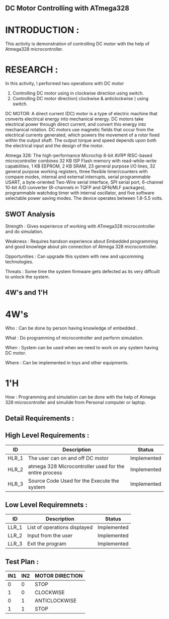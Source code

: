 ## DC Motor Controlling with ATmega328

# INTRODUCTION :
This activity is demonstration of controlling DC motor with the help of Atmega328 microcontroller.

# RESEARCH :
In this activity, 
I performed two operations with DC motor
1) Controlling DC motor using in clockwise direction using switch.
2) Controlling DC motor direction( clockwise & anticlockwise ) using switch.

DC MOTOR: 
A direct current (DC) motor is a type of electric machine that converts electrical energy into mechanical energy. DC motors take electrical power through direct current, and convert this energy into mechanical rotation.
DC motors use magnetic fields that occur from the electrical currents generated, which powers the movement of a rotor fixed within the output shaft. The output torque and speed depends upon both the electrical input and the design of the motor.

Atmega 328:
The high-performance Microchip 8-bit AVR® RISC-based microcontroller combines 32 KB ISP Flash memory with read-while-write capabilities, 1 KB EEPROM, 2 KB SRAM, 23 general purpose I/O lines, 32 general purpose working registers, three flexible timer/counters with compare modes, internal and external interrupts, serial programmable USART, a byte-oriented Two-Wire serial interface, SPI serial port, 6-channel 10-bit A/D converter (8-channels in TQFP and QFN/MLF packages), programmable watchdog timer with internal oscillator, and five software selectable power saving modes. The device operates between 1.8-5.5 volts.

## SWOT Analysis

Strength : 
Gives experience of working with ATmega328 microcontroller and do simulation.

Weakness : 
Requires handson experience about Embedded programming and good knowlege about pin connection of Atmega 328 microcontroller.

Opportunities :
Can upgrade this system with new and upcomming technologies.

Threats :
Some time the system firmware gets defected as its very diffcuilt to unlock the system.

## 4W's and 1'H

# 4W's

Who : Can be done by person having knowledge of embedded .

What : Do programming of microcontroller and perform simulation.

When : System can be used when we need to work on any system having DC motor. 

Where : Can be implemented in toys and other equipments.

# 1'H
How : Programming and simulation can be done with the help of Atmega 328 microcontroller and simulide from Personal computer or laptop.

## Detail Requirements :

## High Level Requirements :
| ID | Description | Status |
| --- | --- | --- |
| HLR_1 | The user can on and off DC motor | Implemented |
| HLR_2	| atmega 328 Microcontroller used for the entire process |  Implemented |
| HLR_3 |	Source Code	Used for the Execute the system |  Implemented |

## Low Level Requiremnets :
| ID | Description | Status |
| --- | --- | --- |
| LLR_1 | List of operations displayed | Implemented |
| LLR_2 | Input from the user | Implemented |
| LLR_3 | Exit the program | Implemented |

## Test Plan :

| IN1 | IN2 | MOTOR DIRECTION |
| --- | --- | --- |
| 0 | 0 | STOP |
| 1 | 0 | CLOCKWISE |
| 0 | 1 | ANTICLOCKWISE |
| 1 | 1 | STOP |
